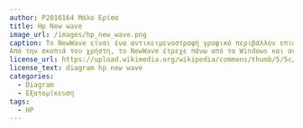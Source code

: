 ```yaml
---
author: P2016164 Μάλο Ερίσα
title: Hp New wave
image_url: /images/hp_new_wave.png
caption: Το NewWave είναι ένα αντικειμενοστραφή γραφικό περιβάλλον επιφάνειας εργασίας και εργαλείο παραγωγικότητας γραφείου που έχει διακοπεί για υπολογιστές που εκτελούν πρώιμες εκδόσεις των Microsoft Windows (ξεκινώντας με την έκδοση 2.0 ). Αναπτύχθηκε από την Hewlett-Packard και εισήχθη εμπορικά το 1988. Χρησιμοποιήθηκε στα HP Vectras και σε άλλους συμβατούς υπολογιστές με IBM με Windows.
Από την σκοπιά του χρήστη, το NewWave έτρεχε πάνω από τα Windows και αντικατέστησε πλήρως το τυπικό περιβάλλον εργασίας χρήστη Windows Desktop και Program Manager με τη δική του αντικειμενοστραφή επιφάνεια εργασίας.Η HP προώθησε το NewWave μέχρι την κυκλοφορία των Windows 95 , οπότε η περαιτέρω ανάπτυξη του προϊόντος σταμάτησε λόγω ασυμβατότητας με το νέο λειτουργικό σύστημα. Το NewWave GUI (μαζί με το σύγχρονο NeXTSTEP GUI) εισήγαγε τη σκιασμένη 3-D εμφάνιση και αίσθηση που αργότερα υιοθετήθηκε ευρέως.
license_url: https://upload.wikimedia.org/wikipedia/commons/thumb/5/5c/HP_NewWave_1_environment_block_diagram.gif/640px-HP_NewWave_1_environment_block_diagram.gif
license_text: diagram hp new wave
categories:
  - Diagram
  - Εξατομίκευση
tags:
  - HP
---
```

